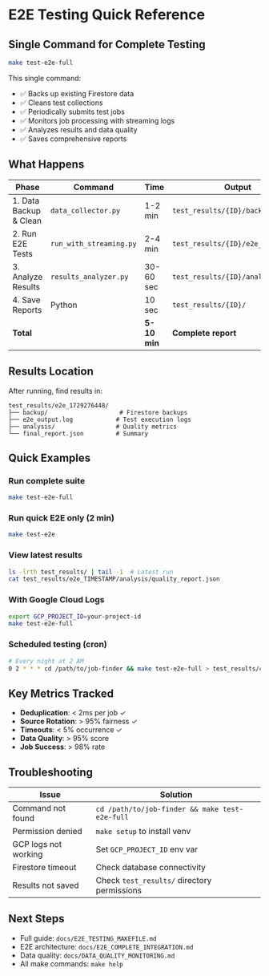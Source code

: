 # E2E Testing Quick Reference

## Single Command for Complete Testing

```bash
make test-e2e-full
```

This single command:
- ✅ Backs up existing Firestore data
- ✅ Cleans test collections  
- ✅ Periodically submits test jobs
- ✅ Monitors job processing with streaming logs
- ✅ Analyzes results and data quality
- ✅ Saves comprehensive reports

## What Happens

| Phase | Command | Time | Output |
|-------|---------|------|--------|
| 1. Data Backup & Clean | `data_collector.py` | 1-2 min | `test_results/{ID}/backup/` |
| 2. Run E2E Tests | `run_with_streaming.py` | 2-4 min | `test_results/{ID}/e2e_output.log` |
| 3. Analyze Results | `results_analyzer.py` | 30-60 sec | `test_results/{ID}/analysis/` |
| 4. Save Reports | Python | 10 sec | `test_results/{ID}/` |
| **Total** | | **5-10 min** | **Complete report** |

## Results Location

After running, find results in:

```
test_results/e2e_1729276448/
├── backup/                    # Firestore backups
├── e2e_output.log            # Test execution logs
├── analysis/                 # Quality metrics
└── final_report.json         # Summary
```

## Quick Examples

### Run complete suite
```bash
make test-e2e-full
```

### Run quick E2E only (2 min)
```bash
make test-e2e
```

### View latest results
```bash
ls -lrth test_results/ | tail -1  # Latest run
cat test_results/e2e_TIMESTAMP/analysis/quality_report.json
```

### With Google Cloud Logs
```bash
export GCP_PROJECT_ID=your-project-id
make test-e2e-full
```

### Scheduled testing (cron)
```bash
# Every night at 2 AM
0 2 * * * cd /path/to/job-finder && make test-e2e-full > test_results/cron.log 2>&1
```

## Key Metrics Tracked

- **Deduplication**: < 2ms per job ✓
- **Source Rotation**: > 95% fairness ✓
- **Timeouts**: < 5% occurrence ✓
- **Data Quality**: > 95% score
- **Job Success**: > 98% rate

## Troubleshooting

| Issue | Solution |
|-------|----------|
| Command not found | `cd /path/to/job-finder && make test-e2e-full` |
| Permission denied | `make setup` to install venv |
| GCP logs not working | Set `GCP_PROJECT_ID` env var |
| Firestore timeout | Check database connectivity |
| Results not saved | Check `test_results/` directory permissions |

## Next Steps

- Full guide: `docs/E2E_TESTING_MAKEFILE.md`
- E2E architecture: `docs/E2E_COMPLETE_INTEGRATION.md`
- Data quality: `docs/DATA_QUALITY_MONITORING.md`
- All make commands: `make help`
